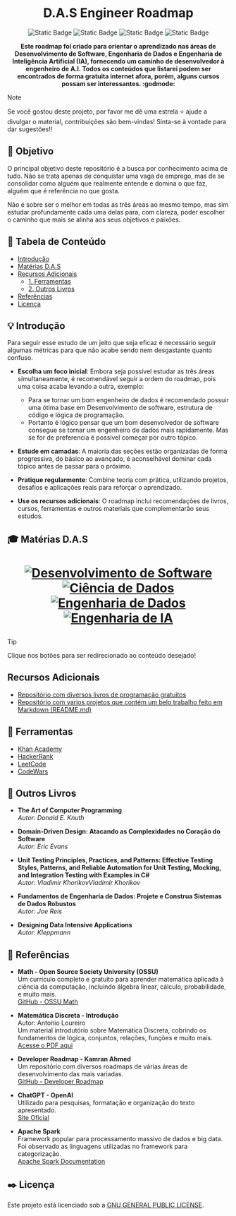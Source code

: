 <h1 align="center">
  D.A.S Engineer Roadmap
  <br>
</h1>

<p align="center">
<img alt="Static Badge" src="https://img.shields.io/badge/Data-Engineer-blue">
<img alt="Static Badge" src="https://img.shields.io/badge/A.I-Engineer-8A2BE2">
<img alt="Static Badge" src="https://img.shields.io/badge/Software-Engineer-de2828">
<img alt="Static Badge" src="https://img.shields.io/badge/roadmap-black?logo=roadmapdotsh">

</p>

<p align="center">
  <b>Este roadmap foi criado para orientar o aprendizado nas áreas de Desenvolvimento de Software, Engenharia de Dados e Engenharia de Inteligência Artificial (IA), fornecendo um caminho de desenvolvedor à engenheiro de A.I. Todos os conteúdos que listarei podem ser encontrados de forma gratuita internet afora, porém, alguns cursos possam ser interessantes. :godmode:</b>
<br />

> [!NOTE]
> Se você gostou deste projeto, por favor me dê uma estrela ⭐ ajude a divulgar o material, contribuições são bem-vindas! Sinta-se à vontade para dar sugestões!!

## 🔎 Objetivo
  O principal objetivo deste repositório é a busca por conhecimento acima de tudo. Não se trata apenas de conquistar uma vaga de emprego, mas de se consolidar como alguém que realmente entende e domina o que faz, alguém que é referência no que gosta. 
  
  Não é sobre ser o melhor em todas as três áreas ao mesmo tempo, mas sim estudar profundamente cada uma delas para, com clareza, poder escolher o caminho que mais se alinha aos seus objetivos e paixões.

## 📖 Tabela de Conteúdo
- [Introdução](#-introdução)
- [Matérias D.A.S](#-matérias-das)
- [Recursos Adicionais](#recursos-adicionais)
  - [1. Ferramentas](#-ferramentas)
  - [2. Outros Livros](#-outros-livros)
- [Referências](#-referências)
- [Licença](#️-licença)

## 💡 Introdução
  Para seguir esse estudo de um jeito que seja eficaz é necessário seguir algumas métricas para que não acabe sendo nem desgastante quanto confuso.
- **Escolha um foco inicial**: Embora seja possível estudar as três áreas simultaneamente, é recomendável seguir a ordem do roadmap, pois uma coisa acaba levando a outra, exemplo:
  - Para se tornar um bom engenheiro de dados é recomendado possuir uma ótima base em Desenvolvimento de software, estrutura de código e lógica de programação. 
  - Portanto é lógico pensar que um bom desenvolvedor de software consegue se tornar um engenheiro de dados mais rapidamente. Mas se for de preferencia é possível começar por outro tópico.
  
- **Estude em camadas**: A maioria das seções estão organizadas de forma progressiva, do básico ao avançado, é aconselhável dominar cada tópico antes de passar para o próximo.
- **Pratique regularmente**: Combine teoria com prática, utilizando projetos, desafios e aplicações reais para reforçar o aprendizado.
- **Use os recursos adicionais**: O roadmap inclui recomendações de livros, cursos, ferramentas e outros materiais que complementarão seus estudos.


## 🎓 Matérias D.A.S

<h1 align="center">

[![Desenvolvimento de Software](https://img.shields.io/badge/Software%20Development-%230077B5?style=for-the-badge&logo=code&logoColor=white)](./1_Software-Development/README.md) 
[![Ciência de Dados](https://img.shields.io/badge/DATA%20SCIENCE-7c0eab?style=for-the-badge)](./2_Data-Science/README.md) 
[![Engenharia de Dados](https://img.shields.io/badge/DATA%20ENGINEERING-200eab?style=for-the-badge
)](./3_Data-Engineering/README.md) 
[![Engenharia de IA](https://img.shields.io/badge/AI%20Engineering-%23FF0000?style=for-the-badge&logo=brain&logoColor=white)](./4_AI-Engineering/README.md)

</h1>


> [!TIP]
> Clique nos botões para ser redirecionado ao conteúdo desejado!

## Recursos Adicionais

- [Repositório com diversos livros de programação gratuitos](https://github.com/EbookFoundation/free-programming-books?tab=readme-ov-file)
- [Repositório com varios projetos que contém um belo trabalho feito em Markdown (README.md)](https://github.com/EbookFoundation/free-programming-books?tab=readme-ov-file)

## 🔧 Ferramentas
- [Khan Academy](https://pt.khanacademy.org)  
- [HackerRank](https://www.hackerrank.com/)
- [LeetCode](https://leetcode.com/)
- [CodeWars](https://www.codewars.com/)

## 📙 Outros Livros
- **The Art of Computer Programming**  
  *Autor: Donald E. Knuth*

- **Domain-Driven Design: Atacando as Complexidades no Coração do Software**  
  *Autor: Eric Evans*

- **Unit Testing Principles, Practices, and Patterns: Effective Testing Styles, Patterns, and Reliable Automation for Unit Testing, Mocking, and Integration Testing with Examples in C#**   
  *Autor: Vladimir KhorikovVladimir Khorikov*

- **Fundamentos de Engenharia de Dados: Projete e Construa Sistemas de Dados Robustos**   
  *Autor: Joe Reis*

- **Designing Data Intensive Applications**   
  *Autor: Kleppmann*  

## 📌 Referências

- **Math - Open Source Society University (OSSU)**  
  Um currículo completo e gratuito para aprender matemática aplicada à ciência da computação, incluindo álgebra linear, cálculo, probabilidade, e muito mais.  
  [GitHub - OSSU Math](https://github.com/ossu/math?tab=readme-ov-file)
  
- **Matemática Discreta - Introdução**  
  Autor: Antonio Loureiro  
  Um material introdutório sobre Matemática Discreta, cobrindo os fundamentos de lógica, conjuntos, relações, funções e muito mais.  
  [Acesse o PDF aqui](https://homepages.dcc.ufmg.br/~loureiro/md/md_0Introducao.pdf)

- **Developer Roadmap - Kamran Ahmed**  
  Um repositório com diversos roadmaps de várias áreas de desenvolvimento das mais variadas.   
  [GitHub - Developer Roadmap](https://github.com/kamranahmedse/developer-roadmap/tree/master?tab=readme-ov-file)

- **ChatGPT - OpenAI**  
  Utilizado para pesquisas, formatação e organização do texto apresentado.  
  [Site Oficial](https://chatgpt.com)

- **Apache Spark**  
  Framework popular para processamento massivo de dados e big data. Foi observado as linguagens utilizadas no framework para categorização.   
  [Apache Spark Documentation](https://spark.apache.org/docs/latest/)

## ✒️ Licença

Este projeto está licenciado sob a [GNU GENERAL PUBLIC LICENSE](./LICENSE).